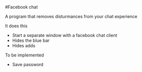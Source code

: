 #Facebook chat

A program that removes disturmances from your chat experience


It does this
* Start a separate window with a facebook chat client
* Hides the blue bar
* Hides adds


To be implemented
* Save password